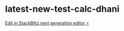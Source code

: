 # latest-new-test-calc-dhani

[Edit in StackBlitz next generation editor ⚡️](https://stackblitz.com/~/github.com/dljs2001/latest-new-test-calc-dhani)